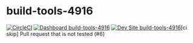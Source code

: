 # build-tools-4916

[![CircleCI](https://circleci.com/gh/pantheon-ci-bot/build-tools-4916.svg?style=shield)](https://circleci.com/gh/pantheon-ci-bot/build-tools-4916)
[![Dashboard build-tools-4916](https://img.shields.io/badge/dashboard-build_tools_4916-yellow.svg)](https://dashboard.pantheon.io/sites/b06fc07f-a8e9-43be-8a33-b59f1eae785a#dev/code)
[![Dev Site build-tools-4916](https://img.shields.io/badge/site-build_tools_4916-blue.svg)](http://dev-build-tools-4916.pantheonsite.io/)[ci skip] Pull request that is not tested (#6)
